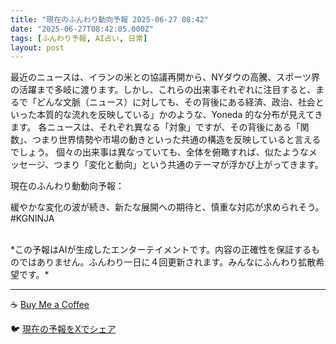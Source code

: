 ```yaml
---
title: "現在のふんわり動向予報 2025-06-27 08:42"
date: "2025-06-27T08:42:05.000Z"
tags: [ふんわり予報, AI占い, 日常]
layout: post
---
```


最近のニュースは、イランの米との協議再開から、NYダウの高騰、スポーツ界の活躍まで多岐に渡ります。しかし、これらの出来事それぞれに注目すると、まるで「どんな文脈（ニュース）に対しても、その背後にある経済、政治、社会といった本質的な流れを反映している」かのような、Yoneda 的な分布が見えてきます。  各ニュースは、それぞれ異なる「対象」ですが、その背後にある「関数」、つまり世界情勢や市場の動きといった共通の構造を反映していると言えるでしょう。  個々の出来事は異なっていても、全体を俯瞰すれば、似たようなメッセージ、つまり「変化と動向」という共通のテーマが浮かび上がってきます。


現在のふんわり動動向予報：

緩やかな変化の波が続き、新たな展開への期待と、慎重な対応が求められそう。 #KGNINJA

<br>
*この予報はAIが生成したエンターテイメントです。内容の正確性を保証するものではありません。ふんわり一日に４回更新されます。みんなにふんわり拡散希望です。*

---
☕️ [Buy Me a Coffee](https://www.buymeacoffee.com/kgninja)

🐦 [現在の予報をXでシェア](https://twitter.com/intent/tweet?text=%E7%8F%BE%E5%9C%A8%E3%81%AE%E3%81%B5%E3%82%93%E3%82%8F%E3%82%8A%E4%BA%88%E5%A0%B1%3A%20%E3%80%8C%E6%9C%80%E8%BF%91%E3%81%AE%E3%83%8B%E3%83%A5%E3%83%BC%E3%82%B9%E3%81%AF%E3%80%81%E3%82%A4%E3%83%A9%E3%83%B3%E3%81%AE%E7%B1%B3%E3%81%A8%E3%81%AE%E5%8D%94%E8%AD%B0%E5%86%8D%E9%96%8B%E3%81%8B%E3%82%89%E3%80%81NY%E3%83%80%E3%82%A6%E3%81%AE%E9%AB%98%E9%A8%B0%E3%80%81%E3%82%B9%E3%83%9D%E3%83%BC%E3%83%84%E7%95%8C%E3%81%AE%E6%B4%BB%E8%BA%8D%E3%81%BE%E3%81%A7%E5%A4%9A%E5%B2%90%E3%81%AB%E6%B8%A1%E3%82%8A%E3%81%BE%E3%81%99%E3%80%82%E3%80%8D%23KGNINJA%20%E7%B6%9A%E3%81%8D%E3%81%AF%E3%83%96%E3%83%AD%E3%82%B0%E3%81%A7%EF%BC%81%F0%9F%91%87&url=https%3A%2F%2Fkg-ninja.github.io%2FFunwariyoso%2F)
